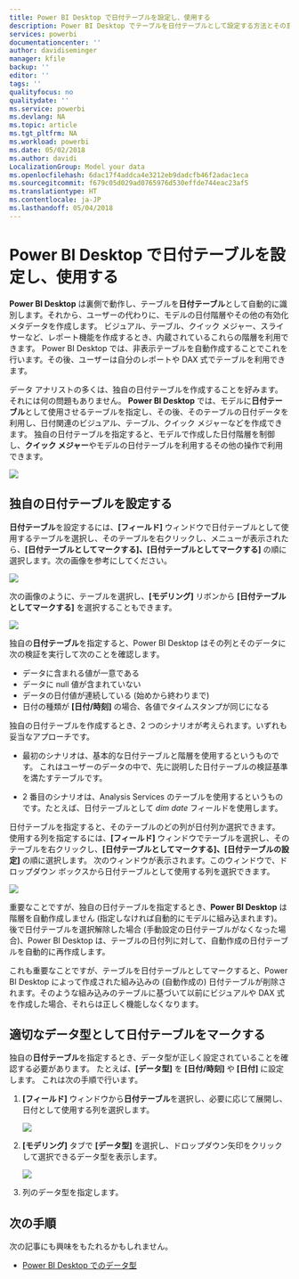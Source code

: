 ```yaml
---
title: Power BI Desktop で日付テーブルを設定し、使用する
description: Power BI Desktop でテーブルを日付テーブルとして設定する方法とその意味について説明します。
services: powerbi
documentationcenter: ''
author: davidiseminger
manager: kfile
backup: ''
editor: ''
tags: ''
qualityfocus: no
qualitydate: ''
ms.service: powerbi
ms.devlang: NA
ms.topic: article
ms.tgt_pltfrm: NA
ms.workload: powerbi
ms.date: 05/02/2018
ms.author: davidi
LocalizationGroup: Model your data
ms.openlocfilehash: 6dac17f4addca4e3212eb9dadcfb46f2adac1eca
ms.sourcegitcommit: f679c05d029ad0765976d530effde744eac23af5
ms.translationtype: HT
ms.contentlocale: ja-JP
ms.lasthandoff: 05/04/2018
---
```

# <a name="set-and-use-date-tables-in-power-bi-desktop"></a>Power BI Desktop で日付テーブルを設定し、使用する

**Power BI Desktop** は裏側で動作し、テーブルを**日付テーブル**として自動的に識別します。それから、ユーザーの代わりに、モデルの日付階層やその他の有効化メタデータを作成します。 ビジュアル、テーブル、クイック メジャー、スライサーなど、レポート機能を作成するとき、内蔵されているこれらの階層を利用できます。 Power BI Desktop では、非表示テーブルを自動作成することでこれを行います。その後、ユーザーは自分のレポートや DAX 式でテーブルを利用できます。

データ アナリストの多くは、独自の日付テーブルを作成することを好みます。それには何の問題もありません。 **Power BI Desktop** では、モデルに**日付テーブル**として使用させるテーブルを指定し、その後、そのテーブルの日付データを利用し、日付関連のビジュアル、テーブル、クイック メジャーなどを作成できます。 独自の日付テーブルを指定すると、モデルで作成した日付階層を制御し、**クイック メジャー**やモデルの日付テーブルを利用するその他の操作で利用できます。 

![](media/desktop-date-tables/date-tables_01.png)

## <a name="setting-your-own-date-table"></a>独自の日付テーブルを設定する

**日付テーブル**を設定するには、**[フィールド]** ウィンドウで日付テーブルとして使用するテーブルを選択し、そのテーブルを右クリックし、メニューが表示されたら、**[日付テーブルとしてマークする]、[日付テーブルとしてマークする]** の順に選択します。次の画像を参考にしてください。

![](media/desktop-date-tables/date-tables_02.png)

次の画像のように、テーブルを選択し、**[モデリング]** リボンから **[日付テーブルとしてマークする]** を選択することもできます。

![](media/desktop-date-tables/date-tables_02b.png)

独自の**日付テーブル**を指定すると、Power BI Desktop はその列とそのデータに次の検証を実行して次のことを確認します。

* データに含まれる値が一意である
* データに null 値が含まれていない
* データの日付値が連続している (始めから終わりまで)
* 日付の種類が **[日付/時刻]** の場合、各値でタイムスタンプが同じになる

独自の日付テーブルを作成するとき、2 つのシナリオが考えられます。いずれも妥当なアプローチです。

* 最初のシナリオは、基本的な日付テーブルと階層を使用するというものです。 これはユーザーのデータの中で、先に説明した日付テーブルの検証基準を満たすテーブルです。 

* 2 番目のシナリオは、Analysis Services のテーブルを使用するというものです。たとえば、日付テーブルとして *dim date* フィールドを使用します。 

日付テーブルを指定すると、そのテーブルのどの列が日付列か選択できます。 使用する列を指定するには、**[フィールド]** ウィンドウでテーブルを選択し、そのテーブルを右クリックし、**[日付テーブルとしてマークする]、[日付テーブルの設定]** の順に選択します。 次のウィンドウが表示されます。このウィンドウで、ドロップダウン ボックスから日付テーブルとして使用する列を選択できます。

![](media/desktop-date-tables/date-tables_03.png)

重要なことですが、独自の日付テーブルを指定するとき、**Power BI Desktop** は階層を自動作成しません (指定しなければ自動的にモデルに組み込まれます)。 後で日付テーブルを選択解除した場合 (手動設定の日付テーブルがなくなった場合)、Power BI Desktop は、テーブルの日付列に対して、自動作成の日付テーブルを自動的に再作成します。

これも重要なことですが、テーブルを日付テーブルとしてマークすると、Power BI Desktop によって作成された組み込みの (自動作成の) 日付テーブルが削除されます。そのような組み込みのテーブルに基づいて以前にビジュアルや DAX 式を作成した場合、それらは正しく機能しなくなります。 

## <a name="marking-your-date-table-as-the-appropriate-data-type"></a>適切なデータ型として日付テーブルをマークする

独自の**日付テーブル**を指定するとき、データ型が正しく設定されていることを確認する必要があります。 たとえば、**[データ型]** を **[日付/時刻]** や **[日付]** に設定します。 これは次の手順で行います。

1. **[フィールド]** ウィンドウから**日付テーブル**を選択し、必要に応じて展開し、日付として使用する列を選択します。
   
    ![](media/desktop-date-tables/date-tables_04.png) 

2. **[モデリング]** タブで **[データ型]** を選択し、ドロップダウン矢印をクリックして選択できるデータ型を表示します。

    ![](media/desktop-date-tables/date-tables_05.png)

3. 列のデータ型を指定します。 


## <a name="next-steps"></a>次の手順

次の記事にも興味をもたれるかもしれません。

* [Power BI Desktop でのデータ型](desktop-data-types.md)

 